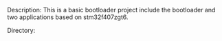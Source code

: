 Description:
This is a basic bootloader project include the bootloader and two applications based on stm32f407zgt6.

Directory:
